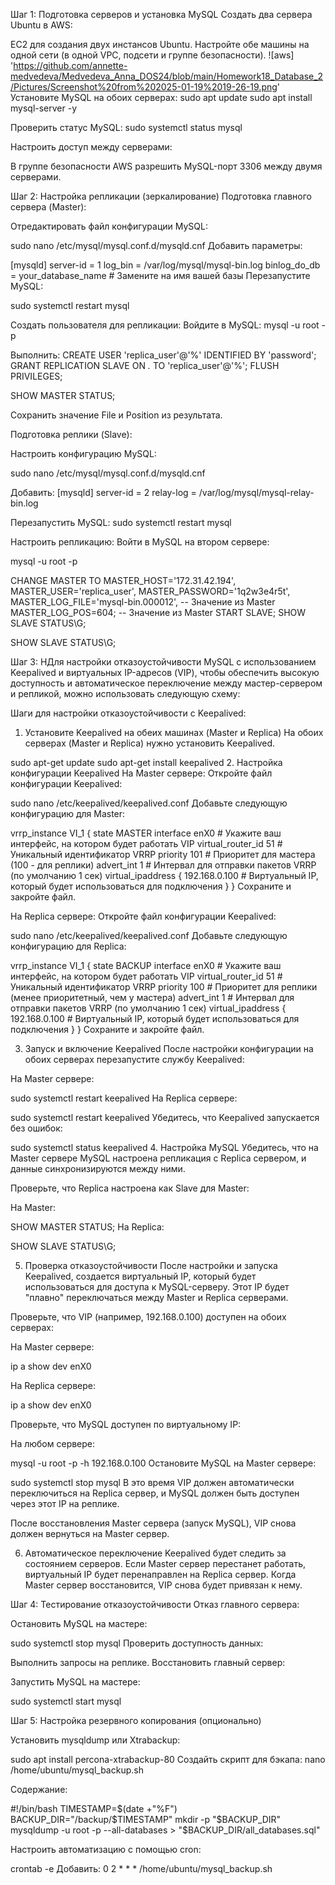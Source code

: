 Шаг 1: Подготовка серверов и установка MySQL
Создать два сервера Ubuntu в AWS:

EC2 для создания двух инстансов Ubuntu.
Настройте обе машины на одной сети (в одной VPC, подсети и группе безопасности).
![aws] 'https://github.com/annette-medvedeva/Medvedeva_Anna_DOS24/blob/main/Homework18_Database_2/Pictures/Screenshot%20from%202025-01-19%2019-26-19.png'
Установите MySQL на обоих серверах:
sudo apt update
sudo apt install mysql-server -y

Проверить статус MySQL:
sudo systemctl status mysql

Настроить доступ между серверами:

В группе безопасности AWS разрешить MySQL-порт 3306 между двумя серверами.

Шаг 2: Настройка репликации (зеркалирование)
Подготовка главного сервера (Master):

Отредактировать файл конфигурации MySQL:
 
sudo nano /etc/mysql/mysql.conf.d/mysqld.cnf
Добавить параметры:

[mysqld]
server-id = 1
log_bin = /var/log/mysql/mysql-bin.log
binlog_do_db = your_database_name  # Замените на имя вашей базы
Перезапустите MySQL:
 
sudo systemctl restart mysql

Создать пользователя для репликации: Войдите в MySQL:
mysql -u root -p

Выполнить:
CREATE USER 'replica_user'@'%' IDENTIFIED BY 'password';
GRANT REPLICATION SLAVE ON *.* TO 'replica_user'@'%';
FLUSH PRIVILEGES;

SHOW MASTER STATUS;

Сохранить значение File и Position из результата.

Подготовка реплики (Slave):

Настроить конфигурацию MySQL:
 
sudo nano /etc/mysql/mysql.conf.d/mysqld.cnf

Добавить:
[mysqld]
server-id = 2
relay-log = /var/log/mysql/mysql-relay-bin.log


Перезапустить MySQL:
sudo systemctl restart mysql


Настроить репликацию: 
Войти в MySQL на втором сервере:
 
mysql -u root -p

CHANGE MASTER TO
MASTER_HOST='172.31.42.194',
MASTER_USER='replica_user',
MASTER_PASSWORD='1q2w3e4r5t',
MASTER_LOG_FILE='mysql-bin.000012',  -- Значение из Master
MASTER_LOG_POS=604;                 -- Значение из Master
START SLAVE;
SHOW SLAVE STATUS\G;

SHOW SLAVE STATUS\G;

Шаг 3: НДля настройки отказоустойчивости MySQL с использованием Keepalived и виртуальных IP-адресов (VIP), чтобы обеспечить высокую доступность и автоматическое переключение между мастер-сервером и репликой, можно использовать следующую схему:

Шаги для настройки отказоустойчивости с Keepalived:
1. Установите Keepalived на обеих машинах (Master и Replica)
На обоих серверах (Master и Replica) нужно установить Keepalived.

 
sudo apt-get update
sudo apt-get install keepalived
2. Настройка конфигурации Keepalived
На Master сервере:
Откройте файл конфигурации Keepalived:

 
sudo nano /etc/keepalived/keepalived.conf
Добавьте следующую конфигурацию для Master:

 
vrrp_instance VI_1 {
    state MASTER
    interface enX0          # Укажите ваш интерфейс, на котором будет работать VIP
    virtual_router_id 51    # Уникальный идентификатор VRRP
    priority 101            # Приоритет для мастера (100 - для реплики)
    advert_int 1            # Интервал для отправки пакетов VRRP (по умолчанию 1 сек)
    virtual_ipaddress {
        192.168.0.100       # Виртуальный IP, который будет использоваться для подключения
    }
}
Сохраните и закройте файл.

На Replica сервере:
Откройте файл конфигурации Keepalived:

 
sudo nano /etc/keepalived/keepalived.conf
Добавьте следующую конфигурацию для Replica:

 
vrrp_instance VI_1 {
    state BACKUP
    interface enX0          # Укажите ваш интерфейс, на котором будет работать VIP
    virtual_router_id 51    # Уникальный идентификатор VRRP
    priority 100            # Приоритет для реплики (менее приоритетный, чем у мастера)
    advert_int 1            # Интервал для отправки пакетов VRRP (по умолчанию 1 сек)
    virtual_ipaddress {
        192.168.0.100       # Виртуальный IP, который будет использоваться для подключения
    }
}
Сохраните и закройте файл.

3. Запуск и включение Keepalived
После настройки конфигурации на обоих серверах перезапустите службу Keepalived:

На Master сервере:

 
sudo systemctl restart keepalived
На Replica сервере:

 
sudo systemctl restart keepalived
Убедитесь, что Keepalived запускается без ошибок:

 
sudo systemctl status keepalived
4. Настройка MySQL
Убедитесь, что на Master сервере MySQL настроена репликация с Replica сервером, и данные синхронизируются между ними.

Проверьте, что Replica настроена как Slave для Master:

На Master:

SHOW MASTER STATUS;
На Replica:
 
SHOW SLAVE STATUS\G;

5. Проверка отказоустойчивости
После настройки и запуска Keepalived, создается виртуальный IP, который будет использоваться для доступа к MySQL-серверу. Этот IP будет "плавно" переключаться между Master и Replica серверами.

Проверьте, что VIP (например, 192.168.0.100) доступен на обоих серверах:

На Master сервере:

ip a show dev enX0

На Replica сервере:

ip a show dev enX0

Проверьте, что MySQL доступен по виртуальному IP:

На любом сервере:

 
mysql -u root -p -h 192.168.0.100
Остановите MySQL на Master сервере:

 
sudo systemctl stop mysql
В это время VIP должен автоматически переключиться на Replica сервер, и MySQL должен быть доступен через этот IP на реплике.

После восстановления Master сервера (запуск MySQL), VIP снова должен вернуться на Master сервер.

6. Автоматическое переключение
Keepalived будет следить за состоянием серверов. Если Master сервер перестанет работать, виртуальный IP будет перенаправлен на Replica сервер. Когда Master сервер восстановится, VIP снова будет привязан к нему.

Шаг 4: Тестирование отказоустойчивости
Отказ главного сервера:

Остановить MySQL на мастере:
 
sudo systemctl stop mysql
Проверить доступность данных:

Выполнить запросы на реплике.
Восстановить главный сервер:

Запустить MySQL на мастере:
 
sudo systemctl start mysql


Шаг 5: Настройка резервного копирования (опционально)

Установить mysqldump или Xtrabackup:

sudo apt install percona-xtrabackup-80
Создайть скрипт для бэкапа:
nano /home/ubuntu/mysql_backup.sh

Содержание:

#!/bin/bash
TIMESTAMP=$(date +"%F")
BACKUP_DIR="/backup/$TIMESTAMP"
mkdir -p "$BACKUP_DIR"
mysqldump -u root -p --all-databases > "$BACKUP_DIR/all_databases.sql"


Настроить автоматизацию с помощью cron:

crontab -e
Добавить:
0 2 * * * /home/ubuntu/mysql_backup.sh
